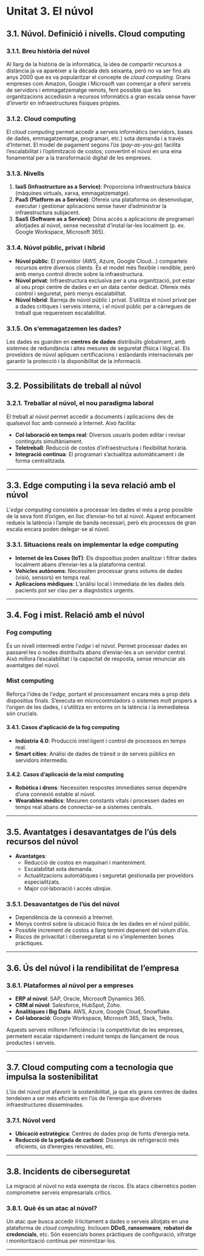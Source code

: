 
# **Unitat 3. El núvol**  

## **3.1. Núvol. Definició i nivells. Cloud computing**

### **3.1.1. Breu història del núvol**  
Al llarg de la història de la informàtica, la idea de compartir recursos a distància ja va aparèixer a la dècada dels seixanta, però no va ser fins als anys 2000 que es va popularitzar el concepte de *cloud computing*. Grans empreses com Amazon, Google i Microsoft van començar a oferir serveis de servidors i emmagatzematge remots, fent possible que les organitzacions accedissin a recursos informàtics a gran escala sense haver d’invertir en infraestructures físiques pròpies.

### **3.1.2. Cloud computing**  
El *cloud computing* permet accedir a serveis informàtics (servidors, bases de dades, emmagatzematge, programari, etc.) sota demanda i a través d’Internet. El model de pagament segons l’ús (*pay-as-you-go*) facilita l’escalabilitat i l’optimització de costos, convertint el núvol en una eina fonamental per a la transformació digital de les empreses.

### **3.1.3. Nivells**  
1. **IaaS (Infrastructure as a Service)**: Proporciona infraestructura bàsica (màquines virtuals, xarxa, emmagatzematge).  
2. **PaaS (Platform as a Service)**: Ofereix una plataforma on desenvolupar, executar i gestionar aplicacions sense haver d’administrar la infraestructura subjacent.  
3. **SaaS (Software as a Service)**: Dóna accés a aplicacions de programari allotjades al núvol, sense necessitat d’instal·lar-les localment (p. ex. Google Workspace, Microsoft 365).

### **3.1.4. Núvol públic, privat i híbrid**  
- **Núvol públic**: El proveïdor (AWS, Azure, Google Cloud…) comparteix recursos entre diversos clients. És el model més flexible i rendible, però amb menys control directe sobre la infraestructura.  
- **Núvol privat**: Infraestructura exclusiva per a una organització, pot estar al seu propi centre de dades o en un data center dedicat. Ofereix més control i seguretat, però menys escalabilitat.  
- **Núvol híbrid**: Barreja de núvol públic i privat. S’utilitza el núvol privat per a dades crítiques i serveis interns, i el núvol públic per a càrregues de treball que requereixen escalabilitat.

### **3.1.5. On s’emmagatzemen les dades?**  
Les dades es guarden en **centres de dades** distribuïts globalment, amb sistemes de redundància i altes mesures de seguretat (física i lògica). Els proveïdors de núvol apliquen certificacions i estàndards internacionals per garantir la protecció i la disponibilitat de la informació.

---

## **3.2. Possibilitats de treball al núvol**

### **3.2.1. Treballar al núvol, el nou paradigma laboral**  
El treball al núvol permet accedir a documents i aplicacions des de qualsevol lloc amb connexió a Internet. Això facilita:
- **Col·laboració en temps real**: Diversos usuaris poden editar i revisar continguts simultàniament.  
- **Teletreball**: Reducció de costos d’infraestructura i flexibilitat horària.  
- **Integració contínua**: El programari s’actualitza automàticament i de forma centralitzada.

---

## **3.3. Edge computing i la seva relació amb el núvol**

L’*edge computing* consisteix a processar les dades el més a prop possible de la seva font d’origen, en lloc d’enviar-ho tot al núvol. Aquest enfocament redueix la latència i l’ample de banda necessari, però els processos de gran escala encara poden delegar-se al núvol.

### **3.3.1. Situacions reals on implementar la edge computing**  
- **Internet de les Coses (IoT)**: Els dispositius poden analitzar i filtrar dades localment abans d’enviar-les a la plataforma central.  
- **Vehicles autònoms**: Necessiten processar grans volums de dades (visió, sensors) en temps real.  
- **Aplicacions mèdiques**: L’anàlisi local i immediata de les dades dels pacients pot ser clau per a diagnòstics urgents.

---

## **3.4. Fog i mist. Relació amb el núvol**

### **Fog computing**  
És un nivell intermedi entre l’*edge* i el núvol. Permet processar dades en passarel·les o nodes distribuïts abans d’enviar-les a un servidor central. Això millora l’escalabilitat i la capacitat de resposta, sense renunciar als avantatges del núvol.

### **Mist computing**  
Reforça l’idea de l’*edge*, portant el processament encara més a prop dels dispositius finals. S’executa en microcontroladors o sistemes molt propers a l’origen de les dades, i s’utilitza en entorns on la latència i la immediatesa són crucials.

#### **3.4.1. Casos d’aplicació de la fog computing**  
- **Indústria 4.0**: Producció intel·ligent i control de processos en temps real.  
- **Smart cities**: Anàlisi de dades de trànsit o de serveis públics en servidors intermedis.

#### **3.4.2. Casos d’aplicació de la mist computing**  
- **Robòtica i drons**: Necessiten respostes immediates sense dependre d’una connexió estable al núvol.  
- **Wearables mèdics**: Mesuren constants vitals i processen dades en temps real abans de connectar-se a sistemes centrals.

---

## **3.5. Avantatges i desavantatges de l’ús dels recursos del núvol**

- **Avantatges**:  
  - Reducció de costos en maquinari i manteniment.  
  - Escalabilitat sota demanda.  
  - Actualitzacions automàtiques i seguretat gestionada per proveïdors especialitzats.  
  - Major col·laboració i accés ubiqüe.

### **3.5.1. Desavantatges de l’ús del núvol**  
- Dependència de la connexió a Internet.  
- Menys control sobre la ubicació física de les dades en el núvol públic.  
- Possible increment de costos a llarg termini depenent del volum d’ús.  
- Riscos de privacitat i ciberseguretat si no s’implementen bones pràctiques.

---

## **3.6. Ús del núvol i la rendibilitat de l’empresa**

### **3.6.1. Plataformes al núvol per a empreses**  
- **ERP al núvol**: SAP, Oracle, Microsoft Dynamics 365.  
- **CRM al núvol**: Salesforce, HubSpot, Zoho.  
- **Analítiques i Big Data**: AWS, Azure, Google Cloud, Snowflake.  
- **Col·laboració**: Google Workspace, Microsoft 365, Slack, Trello.

Aquests serveis milloren l’eficiència i la competitivitat de les empreses, permetent escalar ràpidament i reduint temps de llançament de nous productes i serveis.

---

## **3.7. Cloud computing com a tecnologia que impulsa la sostenibilitat**

L’ús del núvol pot afavorir la sostenibilitat, ja que els grans centres de dades tendeixen a ser més eficients en l’ús de l’energia que diverses infraestructures disseminades.

### **3.7.1. Núvol verd**  
- **Ubicació estratègica**: Centres de dades prop de fonts d’energia neta.  
- **Reducció de la petjada de carboni**: Dissenys de refrigeració més eficients, ús d’energies renovables, etc.

---

## **3.8. Incidents de ciberseguretat**

La migració al núvol no està exempta de riscos. Els atacs cibernètics poden comprometre serveis empresarials crítics.

### **3.8.1. Què és un atac al núvol?**  
Un atac que busca accedir il·lícitament a dades o serveis allotjats en una plataforma de *cloud computing*. Inclouen **DDoS**, **ransomware**, **robatori de credencials**, etc. Són essencials bones pràctiques de configuració, xifratge i monitorització contínua per minimitzar-los.

---